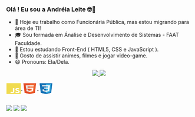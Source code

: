 ### Olá ! Eu sou a Andréia Leite 🤓👋

- 🔭 Hoje eu trabalho como Funcionária Pública, mas estou migrando para área de TI!
- 🎓 Sou formada em Ánalise e Desenvolvimento de Sistemas - FAAT Faculdade.
- 🌱 Estou estudando Front-End ( HTML5, CSS e JavaScript ).
- 💬 Gosto de assistir animes, filmes e jogar video-game.
- 😄 Pronouns: Ela/Dela.

<div align="center">
  <a href="https://github.com/xAndreiaLeite">
  <img height="170em" src="https://github-readme-stats.vercel.app/api?username=xAndreiaLeite&show_icons=true&theme=dracula&include_all_commits=false&count_private=false"/>
  <img height="170em" src="https://github-readme-stats.vercel.app/api/top-langs/?username=xAndreiaLeite&layout=compact&langs_count=4&theme=dracula"/>
</div>

<div style="display: inline_block"><br>
  <img align="center" height="30" width="40" src="https://raw.githubusercontent.com/devicons/devicon/master/icons/javascript/javascript-plain.svg">
  <img align="center" alt="Rafa-Ts" height="30" width="40" src="https://raw.githubusercontent.com/devicons/devicon/master/icons/html5/html5-original.svg">
  <img align="center" alt="Rafa-CSS" height="30" width="40" src="https://raw.githubusercontent.com/devicons/devicon/master/icons/css3/css3-original.svg">  
</div>

##
<div>
<a href="https://instagram.com/andreiagleite" target="_blank"><img src="https://img.shields.io/badge/-Instagram-%23E4405F?style=for-the-badge&logo=instagram&logoColor=white" target="_blank"></a>
<a href="https://discord.gg/andreialeite#5759" target="_blank"><img src="https://img.shields.io/badge/Discord-7289DA?style=for-the-badge&logo=discord&logoColor=white" target="_blank"></a> 
<a href = "mailto:andreiagleite182@gmail.com"><img src="https://img.shields.io/badge/-Gmail-%23333?style=for-the-badge&logo=gmail&logoColor=white" target="_blank"></a>
</div>
